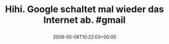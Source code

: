 ---
retweeted: false
source: <a href="http://twitter.com" rel="nofollow">Twitter Web Client</a>
entities:
  hashtags:
  - text: gmail
    indices:
    - '50'
    - '56'
  symbols: []
  user_mentions: []
  urls: []
display_text_range:
- '0'
- '56'
favorite_count: '0'
id_str: '1736333124'
truncated: false
retweet_count: '0'
id: '1736333124'
created_at: Fri May 08 10:22:03 +0000 2009
favorited: false
full_text: 'Hihi. Google schaltet mal wieder das Internet ab. #gmail'
lang: de
tags:
- gmail
- pesos/twitter
date: '2009-05-08T10:22:03+00:00'
src: https://twitter.com/bascht/status/1736333124
original_url: https://twitter.com/bascht/status/1736333124
type: twitter_tweet
text: 'Hihi. Google schaltet mal wieder das Internet ab. #gmail'
title: 'Hihi. Google schaltet mal wieder das Internet ab. #gmail

  '

---